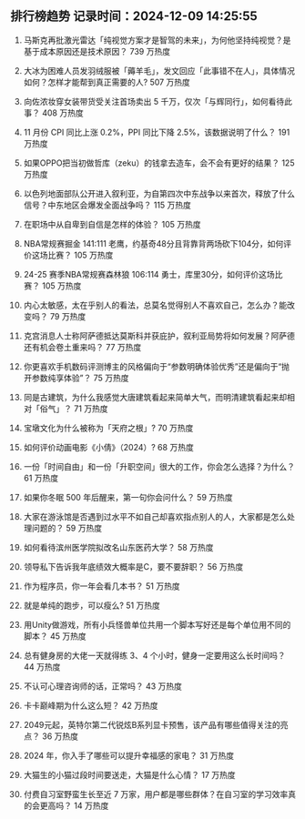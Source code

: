 
## 排行榜趋势 记录时间：2024-12-09 14:25:55
  
  1. 马斯克再批激光雷达「纯视觉方案才是智驾的未来」，为何他坚持纯视觉？是基于成本原因还是技术原因？ 739 万热度
    
  2. 大冰为困难人员发羽绒服被「薅羊毛」，发文回应「此事错不在人」，具体情况如何？怎样才能帮到真正需要的人? 507 万热度
    
  3. 向佐浓妆穿女装带货受关注首场卖出 5 千万，仅次「与辉同行」，如何看待此事？ 408 万热度
    
  4. 11 月份 CPI 同比上涨 0.2%，PPI 同比下降 2.5%，该数据说明了什么？ 191 万热度
    
  5. 如果OPPO把当初做哲库（zeku）的钱拿去造车，会不会有更好的结果？ 125 万热度
    
  6. 以色列地面部队公开进入叙利亚，为自第四次中东战争以来首次，释放了什么信号？中东地区会爆发全面战争吗？ 115 万热度
    
  7. 在职场中从自卑到自信是怎样的体验？ 105 万热度
    
  8. NBA常规赛掘金 141:111 老鹰，约基奇48分且背靠背两场砍下104分，如何评价这场比赛？ 105 万热度
    
  9. 24-25 赛季NBA常规赛森林狼 106:114 勇士，库里30分，如何评价这场比赛？ 105 万热度
    
  10. 内心太敏感，太在乎别人的看法，总莫名觉得别人不喜欢自己，怎么办？能改变吗？ 79 万热度
    
  11. 克宫消息人士称阿萨德抵达莫斯科并获庇护，叙利亚局势将如何发展？阿萨德还有机会卷土重来吗？ 77 万热度
    
  12. 你更喜欢手机数码评测博主的风格偏向于“参数明确体验优秀”还是偏向于“抛开参数纯享体验”？ 75 万热度
    
  13. 同是古建筑，为什么我感觉大唐建筑看起来简单大气，而明清建筑看起来却相对「俗气」？ 71 万热度
    
  14. 宝墩文化为什么被称为「天府之根」? 70 万热度
    
  15. 如何评价动画电影《小倩》（2024）? 68 万热度
    
  16. 一份「时间自由」和一份「升职空间」很大的工作，你会怎么选择？为什么？ 61 万热度
    
  17. 如果你冬眠 500 年后醒来，第一句你会问什么？ 59 万热度
    
  18. 大家在游泳馆是否遇到过水平不如自己却喜欢指点别人的人，大家都是怎么处理问题的？ 59 万热度
    
  19. 如何看待滨州医学院拟改名山东医药大学？ 58 万热度
    
  20. 领导私下告诉我年底绩效大概率是C，要不要辞职？ 56 万热度
    
  21. 作为程序员，你一年会看几本书？ 51 万热度
    
  22. 就是单纯的跑步，可以瘦么? 51 万热度
    
  23. 用Unity做游戏，所有小兵怪兽单位共用一个脚本写好还是每个单位用不同的脚本？ 45 万热度
    
  24. 总有健身房的大佬一天就得练 3、4 个小时，健身一定要用这么长时间吗？ 44 万热度
    
  25. 不认可心理咨询师的话，正常吗？ 43 万热度
    
  26. 卡卡巅峰期为什么这么短？ 42 万热度
    
  27. 2049元起，英特尔第二代锐炫B系列显卡预售，该产品有哪些值得关注的亮点？ 36 万热度
    
  28. 2024 年，你入手了哪些可以提升幸福感的家电？ 31 万热度
    
  29. 大猫生的小猫过段时间要送走，大猫是什么心情？ 17 万热度
    
  30. 付费自习室野蛮生长至近 7 万家，用户都是哪些群体？在自习室的学习效率真的会更高吗？ 14 万热度
    